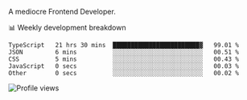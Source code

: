 A mediocre Frontend Developer.

📊 Weekly development breakdown
<!--START_SECTION:waka-->

```text
TypeScript   21 hrs 30 mins  ████████████████████████▓   99.01 %
JSON         6 mins          ░░░░░░░░░░░░░░░░░░░░░░░░░   00.51 %
CSS          5 mins          ░░░░░░░░░░░░░░░░░░░░░░░░░   00.43 %
JavaScript   0 secs          ░░░░░░░░░░░░░░░░░░░░░░░░░   00.03 %
Other        0 secs          ░░░░░░░░░░░░░░░░░░░░░░░░░   00.02 %
```

<!--END_SECTION:waka-->

<img src="https://gpvc.arturio.dev/iqbalfasri" alt="Profile views"/>
